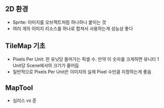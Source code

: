 ## 2D 환경

- Sprite: 이미지를 오브젝트처럼 하나하나 붙이는 것
- 여러 개의 이미지 리소스를 하나로 합쳐서 사용하는게 성능상 좋다

## TileMap 기초

- Pixels Per Unit: 한 유닛당 들어가는 픽셀 수. 만약 이 숫자를 크게하면 유니티 1 Unit당 Scene에서의 크기가 줄어듬
- 일반적으로 Pixels Per Unit은 이미지의 실제 Pixel 수만큼 지정하는게 좋음

## MapTool

- 심리스 vs 존